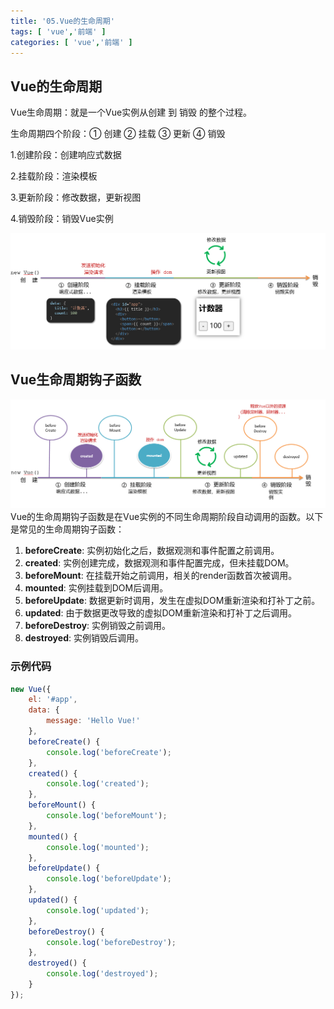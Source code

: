 ```yaml
---
title: '05.Vue的生命周期'
tags: [ 'vue','前端' ]
categories: [ 'vue','前端' ]
---
```


## Vue的生命周期

Vue生命周期：就是一个Vue实例从创建 到 销毁 的整个过程。

生命周期四个阶段：① 创建 ② 挂载 ③ 更新 ④ 销毁

1.创建阶段：创建响应式数据

2.挂载阶段：渲染模板

3.更新阶段：修改数据，更新视图

4.销毁阶段：销毁Vue实例

![Vue的生命周期.png](./assets/Vue的生命周期.png)

## Vue生命周期钩子函数

![vue生命周期钩子函数.png](./assets/Vue的生命周期钩子函数.png)
Vue的生命周期钩子函数是在Vue实例的不同生命周期阶段自动调用的函数。以下是常见的生命周期钩子函数：

1. **beforeCreate**: 实例初始化之后，数据观测和事件配置之前调用。
2. **created**: 实例创建完成，数据观测和事件配置完成，但未挂载DOM。
3. **beforeMount**: 在挂载开始之前调用，相关的render函数首次被调用。
4. **mounted**: 实例挂载到DOM后调用。
5. **beforeUpdate**: 数据更新时调用，发生在虚拟DOM重新渲染和打补丁之前。
6. **updated**: 由于数据更改导致的虚拟DOM重新渲染和打补丁之后调用。
7. **beforeDestroy**: 实例销毁之前调用。
8. **destroyed**: 实例销毁后调用。

### 示例代码

```js
new Vue({
    el: '#app',
    data: {
        message: 'Hello Vue!'
    },
    beforeCreate() {
        console.log('beforeCreate');
    },
    created() {
        console.log('created');
    },
    beforeMount() {
        console.log('beforeMount');
    },
    mounted() {
        console.log('mounted');
    },
    beforeUpdate() {
        console.log('beforeUpdate');
    },
    updated() {
        console.log('updated');
    },
    beforeDestroy() {
        console.log('beforeDestroy');
    },
    destroyed() {
        console.log('destroyed');
    }
});
```





